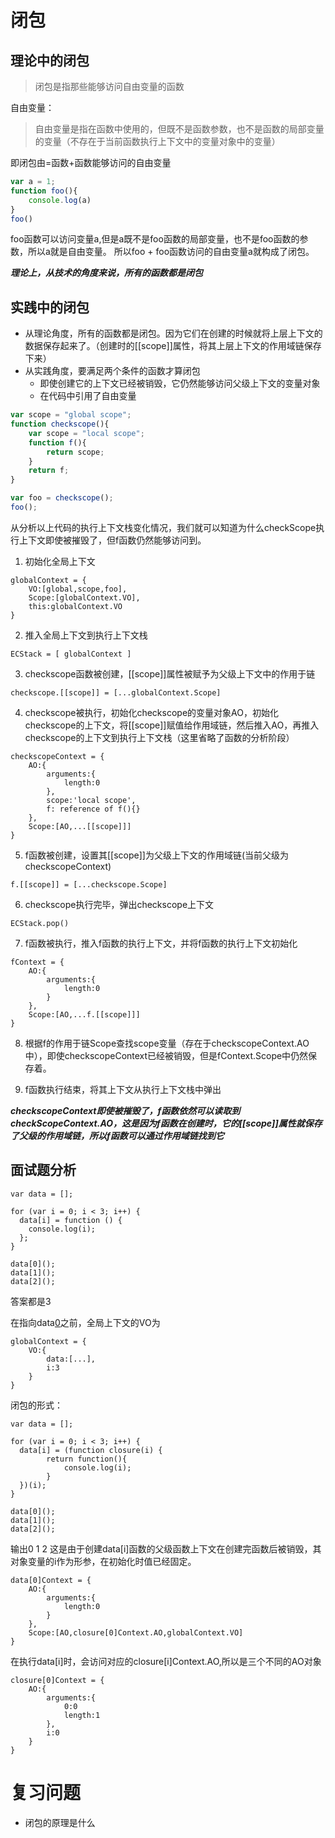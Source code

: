 <!--
 * @Description: 
 * @Author: johe.huang
 * @Date: 2020-03-14 16:56:24
 -->
# 闭包

## 理论中的闭包
> 闭包是指那些能够访问自由变量的函数

自由变量：
> 自由变量是指在函数中使用的，但既不是函数参数，也不是函数的局部变量的变量（不存在于当前函数执行上下文中的变量对象中的变量）

即闭包由=函数+函数能够访问的自由变量

```javascript
var a = 1;
function foo(){
    console.log(a)
}
foo()
```
foo函数可以访问变量a,但是a既不是foo函数的局部变量，也不是foo函数的参数，所以a就是自由变量。
所以foo + foo函数访问的自由变量a就构成了闭包。

***理论上，从技术的角度来说，所有的函数都是闭包***

## 实践中的闭包
- 从理论角度，所有的函数都是闭包。因为它们在创建的时候就将上层上下文的数据保存起来了。（创建时的[[scope]]属性，将其上层上下文的作用域链保存下来）
- 从实践角度，要满足两个条件的函数才算闭包
    - 即使创建它的上下文已经被销毁，它仍然能够访问父级上下文的变量对象
    - 在代码中引用了自由变量

```javascript
var scope = "global scope";
function checkscope(){
    var scope = "local scope";
    function f(){
        return scope;
    }
    return f;
}

var foo = checkscope();
foo();
```
从分析以上代码的执行上下文栈变化情况，我们就可以知道为什么checkScope执行上下文即使被摧毁了，但f函数仍然能够访问到。
1. 初始化全局上下文
```
globalContext = {
    VO:[global,scope,foo],
    Scope:[globalContext.VO],
    this:globalContext.VO
}
```
2. 推入全局上下文到执行上下文栈
```
ECStack = [ globalContext ]
```
3. checkscope函数被创建，[[scope]]属性被赋予为父级上下文中的作用于链
```
checkscope.[[scope]] = [...globalContext.Scope]
```
4. checkscope被执行，初始化checkscope的变量对象AO，初始化checkscope的上下文，将[[scope]]赋值给作用域链，然后推入AO，再推入checkscope的上下文到执行上下文栈（这里省略了函数的分析阶段）
```
checkscopeContext = {
    AO:{
        arguments:{
            length:0
        },
        scope:'local scope',
        f: reference of f(){}
    },
    Scope:[AO,...[[scope]]]
}
```
5. f函数被创建，设置其[[scope]]为父级上下文的作用域链(当前父级为checkscopeContext)
```
f.[[scope]] = [...checkscope.Scope]
```
6. checkscope执行完毕，弹出checkscope上下文
```
ECStack.pop()
```
7. f函数被执行，推入f函数的执行上下文，并将f函数的执行上下文初始化
```
fContext = {
    AO:{
        arguments:{
            length:0
        }
    },
    Scope:[AO,...f.[[scope]]]
}
```
8. 根据f的作用于链Scope查找scope变量（存在于checkscopeContext.AO中），即使checkscopeContext已经被销毁，但是fContext.Scope中仍然保存着。

9. f函数执行结束，将其上下文从执行上下文栈中弹出

***checkscopeContext即使被摧毁了，f函数依然可以读取到checkScopeContext.AO，这是因为f函数在创建时，它的[[scope]]属性就保存了父级的作用域链，所以f函数可以通过作用域链找到它***


## 面试题分析

```
var data = [];

for (var i = 0; i < 3; i++) {
  data[i] = function () {
    console.log(i);
  };
}

data[0]();
data[1]();
data[2]();
```
答案都是3

在指向data[0]()之前，全局上下文的VO为
```
globalContext = {
    VO:{
        data:[...],
        i:3
    }
}
```

闭包的形式：
```
var data = [];

for (var i = 0; i < 3; i++) {
  data[i] = (function closure(i) {
        return function(){
            console.log(i);
        }
  })(i);
}

data[0]();
data[1]();
data[2]();

```
输出0 1 2
这是由于创建data[i]函数的父级函数上下文在创建完函数后被销毁，其对象变量的i作为形参，在初始化时值已经固定。
```
data[0]Context = {
    AO:{
        arguments:{
            length:0
        }
    },
    Scope:[AO,closure[0]Context.AO,globalContext.VO]
}

```
在执行data[i]时，会访问对应的closure[i]Context.AO,所以是三个不同的AO对象
```
closure[0]Context = {
    AO:{
        arguments:{
            0:0
            length:1
        },
        i:0
    }
}
```

# 复习问题
- 闭包的原理是什么
